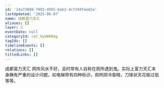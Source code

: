 ```yaml
---
id: '14a73880-7992-4955-beb2-dcf194feed2a'
lastUpdated: '2025-06-07'
name: 成都富力天汇
aliases: []
layer: 3
eventDate: null
categoryId: cat_9yUWRRAg
tagIds: []
timelineEvents: []
relations: []
titledLinks: []
---
```

成都富力天汇 网传风水不好，且时常有人自称在厕所遇到鬼。实际上富力天汇本身确有严重的设计问题，如电梯带有四种标识，厕所阴冷昏暗，刀锋状天花板过低等等。

